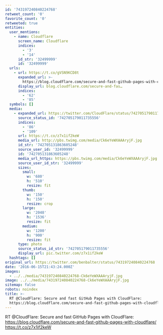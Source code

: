 ```yaml
---
id: '743197240840224768'
retweet_count: '0'
favorite_count: '0'
retweeted: true
entities:
  user_mentions:
    - name: Cloudflare
      screen_name: Cloudflare
      indices:
        - '3'
        - '14'
      id_str: '32499999'
      id: '32499999'
  urls:
    - url: https://t.co/gVSN9KCD8t
      expanded_url: >-
        https://blog.cloudflare.com/secure-and-fast-github-pages-with-cloudflare/
      display_url: blog.cloudflare.com/secure-and-fas…
      indices:
        - '62'
        - '85'
  symbols: []
  media:
    - expanded_url: https://twitter.com/CloudFlare/status/742705179011735556/photo/1
      source_status_id: '742705179011735556'
      indices:
        - '86'
        - '109'
      url: https://t.co/z7x1if2keW
      media_url: http://pbs.twimg.com/media/Ck6eYeWXAAAryjF.jpg
      id_str: '742705131863605248'
      source_user_id: '32499999'
      id: '742705131863605248'
      media_url_https: https://pbs.twimg.com/media/Ck6eYeWXAAAryjF.jpg
      source_user_id_str: '32499999'
      sizes:
        small:
          w: '680'
          h: '510'
          resize: fit
        thumb:
          w: '150'
          h: '150'
          resize: crop
        large:
          w: '2048'
          h: '1536'
          resize: fit
        medium:
          w: '1200'
          h: '900'
          resize: fit
      type: photo
      source_status_id_str: '742705179011735556'
      display_url: pic.twitter.com/z7x1if2keW
  hashtags: []
original_url: https://twitter.com/benbalter/status/743197240840224768
date: '2016-06-15T21:43:24.000Z'
images:
  - ../../media/743197240840224768-Ck6eYeWXAAAryjF.jpg
image: ../../media/743197240840224768-Ck6eYeWXAAAryjF.jpg
sitemap: false
robots: noindex
title: >-
  RT @CloudFlare: Secure and fast GitHub Pages with CloudFlare:
  https://blog.cloudflare.com/secure-and-fast-github-pages-with-cloudflare/…
---
```


RT @CloudFlare: Secure and fast GitHub Pages with CloudFlare: https://blog.cloudflare.com/secure-and-fast-github-pages-with-cloudflare/ https://t.co/z7x1if2keW
